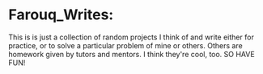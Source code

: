 # Farouq_Writes:

This is is just a collection of random projects I think of and write either for practice, or to solve a particular problem of mine or others.
Others are homework given by tutors and mentors.
I think they're cool, too. SO HAVE FUN!
